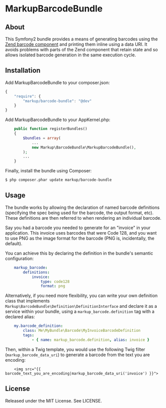 # MarkupBarcodeBundle

## About

This Symfony2 bundle provides a means of generating barcodes using the [Zend barcode component](http://framework.zend.com/manual/2.2/en/modules/zend.barcode.intro.html) and printing them inline using a data URI.  It avoids problems with parts of the Zend component that retain state and so allows isolated barcode generation in the same execution cycle.

## Installation

Add MarkupBarcodeBundle to your composer.json:

```js
{
    "require": {
        "markup/barcode-bundle": "@dev"
    }
}
```

Add MarkupBarcodeBundle to your AppKernel.php:

```php
    public function registerBundles()
    {
        $bundles = array(
            ...
            new Markup\BarcodeBundle\MarkupBarcodeBundle(),
        );
        ...
    }
```

Finally, install the bundle using Composer:

```bash
$ php composer.phar update markup/barcode-bundle
```

## Usage

The bundle works by allowing the declaration of named barcode definitions (specifying the spec being used for the barcode, the output format, etc). These definitions are then referred to when rendering an individual barcode.

Say you had a barcode you needed to generate for an "invoice" in your application.  This invoice uses barcodes that were Code 128, and you want to use PNG as the image format for the barcode (PNG is, incidentally, the default).

You can achieve this by declaring the definition in the bundle's semantic configuration:

```yml
    markup_barcode:
        definitions:
            invoice:
                type: code128
                format: png
```

Alternatively, if you need more flexibility, you can write your own definition class that implements `Markup\BarcodeBundle\Definition\DefinitionInterface` and declare it as a service within your bundle, using a `markup_barcode.definition` tag with a declared alias:

```yml
    my.barcode_definition:
        class: Me\MyBundle\Barcode\MyInvoiceBarcodeDefinition
        tags:
            - { name: markup_barcode.definition, alias: invoice }
```

Then, within a Twig template, you would use the following Twig filter (`markup_barcode_data_uri`) to generate a barcode from the text you are encoding:

```html+jinja
    <img src="{{ barcode_text_you_are_encoding|markup_barcode_data_uri('invoice') }}">
```

## License

Released under the MIT License. See LICENSE.

